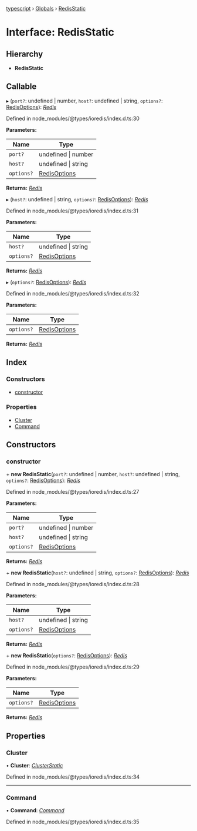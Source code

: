 [typescript](../README.md) › [Globals](../globals.md) › [RedisStatic](redisstatic.md)

# Interface: RedisStatic

## Hierarchy

* **RedisStatic**

## Callable

▸ (`port?`: undefined | number, `host?`: undefined | string, `options?`: [RedisOptions](ioredis.redisoptions.md)): *[Redis](ioredis.redis.md)*

Defined in node_modules/@types/ioredis/index.d.ts:30

**Parameters:**

Name | Type |
------ | ------ |
`port?` | undefined &#124; number |
`host?` | undefined &#124; string |
`options?` | [RedisOptions](ioredis.redisoptions.md) |

**Returns:** *[Redis](ioredis.redis.md)*

▸ (`host?`: undefined | string, `options?`: [RedisOptions](ioredis.redisoptions.md)): *[Redis](ioredis.redis.md)*

Defined in node_modules/@types/ioredis/index.d.ts:31

**Parameters:**

Name | Type |
------ | ------ |
`host?` | undefined &#124; string |
`options?` | [RedisOptions](ioredis.redisoptions.md) |

**Returns:** *[Redis](ioredis.redis.md)*

▸ (`options?`: [RedisOptions](ioredis.redisoptions.md)): *[Redis](ioredis.redis.md)*

Defined in node_modules/@types/ioredis/index.d.ts:32

**Parameters:**

Name | Type |
------ | ------ |
`options?` | [RedisOptions](ioredis.redisoptions.md) |

**Returns:** *[Redis](ioredis.redis.md)*

## Index

### Constructors

* [constructor](redisstatic.md#constructor)

### Properties

* [Cluster](redisstatic.md#cluster)
* [Command](redisstatic.md#command)

## Constructors

###  constructor

\+ **new RedisStatic**(`port?`: undefined | number, `host?`: undefined | string, `options?`: [RedisOptions](ioredis.redisoptions.md)): *[Redis](ioredis.redis.md)*

Defined in node_modules/@types/ioredis/index.d.ts:27

**Parameters:**

Name | Type |
------ | ------ |
`port?` | undefined &#124; number |
`host?` | undefined &#124; string |
`options?` | [RedisOptions](ioredis.redisoptions.md) |

**Returns:** *[Redis](ioredis.redis.md)*

\+ **new RedisStatic**(`host?`: undefined | string, `options?`: [RedisOptions](ioredis.redisoptions.md)): *[Redis](ioredis.redis.md)*

Defined in node_modules/@types/ioredis/index.d.ts:28

**Parameters:**

Name | Type |
------ | ------ |
`host?` | undefined &#124; string |
`options?` | [RedisOptions](ioredis.redisoptions.md) |

**Returns:** *[Redis](ioredis.redis.md)*

\+ **new RedisStatic**(`options?`: [RedisOptions](ioredis.redisoptions.md)): *[Redis](ioredis.redis.md)*

Defined in node_modules/@types/ioredis/index.d.ts:29

**Parameters:**

Name | Type |
------ | ------ |
`options?` | [RedisOptions](ioredis.redisoptions.md) |

**Returns:** *[Redis](ioredis.redis.md)*

## Properties

###  Cluster

• **Cluster**: *[ClusterStatic](ioredis.clusterstatic.md)*

Defined in node_modules/@types/ioredis/index.d.ts:34

___

###  Command

• **Command**: *[Command](ioredis.command.md)*

Defined in node_modules/@types/ioredis/index.d.ts:35
